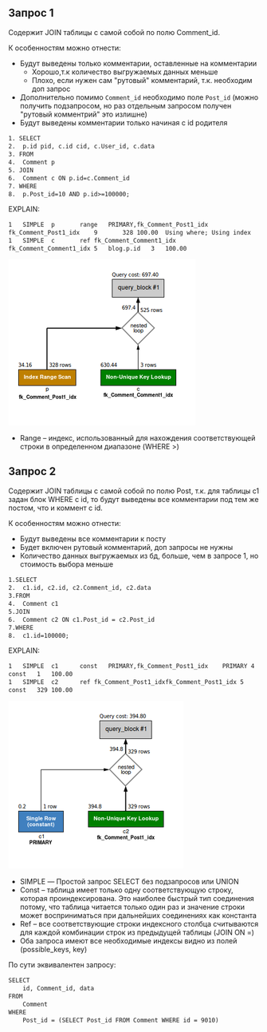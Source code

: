 ## Запрос 1

Содержит JOIN таблицы с самой собой по полю Comment_id.

К особенностям можно отнести:

* Будут выведены только комментарии, оставленные на комментарии
    * Хорошо,т.к количество выгружаемых данных меньше
    * Плохо, если нужен сам "рутовый" комментарий, т.к. необходим доп запрос
* Дополнительно помимо `Comment_id` необходимо поле `Post_id` (можно получить подзапросом,
но раз отдельным запросом получен "рутовый комментрий" это излишне)
* Будут выведены комментарии только начиная с id родителя
```sqlite-sql
1. SELECT
2. 	p.id pid, c.id cid, c.User_id, c.data
3. FROM 
4. 	Comment p
5. JOIN
6. 	Comment c ON p.id=c.Comment_id
7. WHERE
8.	p.Post_id=10 AND p.id>=100000;
```
EXPLAIN:
```
1	SIMPLE	p		range	PRIMARY,fk_Comment_Post1_idx	fk_Comment_Post1_idx	9		328	100.00	Using where; Using index
1	SIMPLE	c		ref	fk_Comment_Comment1_idx	fk_Comment_Comment1_idx	5	blog.p.id	3	100.00	
```
![](1.png)

* Range – индекс, использованный для нахождения соответствующей строки в определенном диапазоне (WHERE >)

## Запрос 2

Содержит JOIN таблицы с самой собой по полю Post, т.к. для таблицы c1
задан блок WHERE с id, то будут выведены все комментарии под тем же постом, что и коммент c id.

К особенностям можно отнести:
* Будут выведены все комментарии к посту
* Будет включен рутовый комментарий, доп запросы не нужны
* Количество данных выгружаемых из бд, больше, чем в запросе 1, но стоимость выбора меньше
```sqlite-sql
1.SELECT
2.	c1.id, c2.id, c2.Comment_id, c2.data
3.FROM
4.	Comment c1
5.JOIN
6.	Comment c2 ON c1.Post_id = c2.Post_id
7.WHERE
8.	c1.id=100000;
```
EXPLAIN:
```
1	SIMPLE	c1		const	PRIMARY,fk_Comment_Post1_idx   	PRIMARY	4	const	1	100.00	
1	SIMPLE	c2		ref	fk_Comment_Post1_idxfk_Comment_Post1_idx 5	const	329	100.00	
```
![](2.png)
* SIMPLE — Простой запрос SELECT без подзапросов или UNION
* Const – таблица имеет только одну соответствующую строку, которая проиндексирована. Это наиболее быстрый тип соединения потому, что таблица читается только один раз и значение строки может восприниматься при дальнейших соединениях как константа
* Ref – все соответствующие строки индексного столбца считываются для каждой комбинации строк из предыдущей таблицы (JOIN ON =)
* Оба запроса имеют все необходимые индексы видно из полей (possible_keys, key)

По сути эквивалентен запросу:
```
SELECT
	id, Comment_id, data
FROM
	Comment
WHERE
	Post_id = (SELECT Post_id FROM Comment WHERE id = 9010)
```